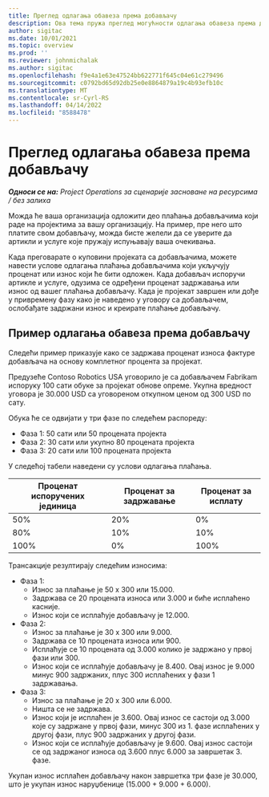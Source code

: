 ```yaml
---
title: Преглед одлагања обавеза према добављачу
description: Ова тема пружа преглед могућности одлагања обавеза према добављачу.
author: sigitac
ms.date: 10/01/2021
ms.topic: overview
ms.prod: ''
ms.reviewer: johnmichalak
ms.author: sigitac
ms.openlocfilehash: f9e4a1e63e47524bb622771f645c04e61c279496
ms.sourcegitcommit: c0792bd65d92db25e0e8864879a19c4b93efb10c
ms.translationtype: MT
ms.contentlocale: sr-Cyrl-RS
ms.lasthandoff: 04/14/2022
ms.locfileid: "8588478"
---
```

# <a name="vendor-retention-overview"></a>Преглед одлагања обавеза према добављачу

_**Односи се на:** Project Operations за сценарије засноване на ресурсима / без залиха_

Можда ће ваша организација одложити део плаћања добављачима који раде на пројектима за вашу организацију. На пример, пре него што платите свом добављачу, можда бисте желели да се уверите да артикли и услуге које пружају испуњавају ваша очекивања.

Када преговарате о куповини пројеката са добављачима, можете навести услове одлагања плаћања добављачима који укључују проценат или износ који ће бити одложен. Када добављач испоручи артикле и услуге, одузима се одређени проценат задржавања или износ од вашег плаћања добављачу. Када је пројекат завршен или дође у привремену фазу како је наведено у уговору са добављачем, ослобађате задржани износ и креирате плаћање добављачу.

## <a name="vendor-retention-example"></a>Пример одлагања обавеза према добављачу

Следећи пример приказује како се задржава проценат износа фактуре добављача на основу комплетног процента за пројекат.

Предузеће Contoso Robotics USA уговорило је са добављачем Fabrikam испоруку 100 сати обуке за пројекат обнове опреме. Укупна вредност уговора је 30.000 USD са уговореном откупном ценом од 300 USD по сату.

Обука ће се одвијати у три фазе по следећем распореду:

- Фаза 1: 50 сати или 50 процената пројекта
- Фаза 2: 30 сати или укупно 80 процената пројекта
- Фаза 3: 20 сати или 100 процената пројекта

У следећој табели наведени су услови одлагања плаћања.

| **Проценат испоручених јединица** | **Проценат за задржавање** | **Проценат за исплату** |
| --- | --- | --- |
| 50% | 20% | 0% |
| 80% | 10% | 10% |
| 100% | 0% | 100% |

Трансакције резултирају следећим износима:

- Фаза 1:
  - Износ за плаћање је 50 x 300 или 15.000.
  - Задржава се 20 процената износа или 3.000 и биће исплаћено касније.
  - Износ који се исплаћује добављачу је 12.000.
- Фаза 2:
  - Износ за плаћање је 30 x 300 или 9.000.
  - Задржава се 10 процената износа или 900.
  - Исплаћује се 10 процената од 3.000 колико је задржано у првој фази или 300.
  - Износ који се исплаћује добављачу је 8.400. Овај износ је 9.000 минус 900 задржаних, плус 300 исплаћених у фази 1 задржавања.
- Фаза 3:
  - Износ за плаћање је 20 x 300 или 6.000.
  - Ништа се не задржава.
  - Износ који је исплаћен је 3.600. Овај износ се састоји од 3.000 које су задржане у првој фази, минус 300 из 1. фазе исплаћених у другој фази, плус 900 задржаних у другој фази.
  - Износ који се исплаћује добављачу је 9.600. Овај износ састоји се од задржаног износа од 3.600 плус 6.000 за завршетак 3. фазе.

Укупан износ исплаћен добављачу након завршетка три фазе је 30.000, што је укупан износ наруџбенице (15.000 + 9.000 + 6.000).
